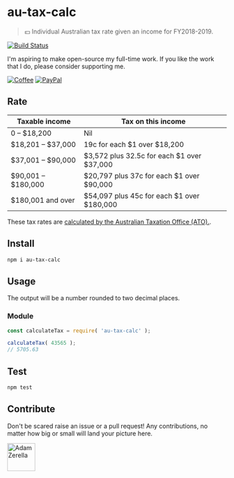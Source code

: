 # au-tax-calc

> 💵 Individual Australian tax rate given an income for FY2018-2019.

[![Build Status](https://travis-ci.org/adamzerella/au-tax-calc.svg?branch=master)](https://travis-ci.org/adamzerella/au-tax-calc)

I'm aspiring to make open-source my full-time work. If you like the work that I do, please consider supporting me.

[![Coffee][badge_coffee_donate]](https://www.buymeacoffee.com/adamzerella)
[![PayPal][badge_paypal_donate]](https://www.paypal.me/adamzerella)

## Rate
| Taxable income | Tax on this income |
| --- | --- |
| 0 – $18,200 | Nil |
| $18,201 – $37,000 | 19c for each $1 over $18,200 |
| $37,001 – $90,000 | $3,572 plus 32.5c for each $1 over $37,000 |
| $90,001 – $180,000 | $20,797 plus 37c for each $1 over $90,000 |
| $180,001 and over | $54,097 plus 45c for each $1 over $180,000 |

These tax rates are [calculated by the Australian Taxation Office (ATO).](https://www.ato.gov.au/rates/individual-income-tax-rates/).


## Install

```bash
npm i au-tax-calc
```

## Usage
The output will be a number rounded to two decimal places.

### Module

```javascript
const calculateTax = require( 'au-tax-calc' );

calculateTax( 43565 );
// 5705.63
```


## Test

```bash
npm test
```

## Contribute

Don't be scared raise an issue or a pull request! Any contributions, no matter how big or small will land your picture here.

<div style="display:inline;">
  <a href="https://github.com/adamzerella"><img width="64" height="64" src="https://avatars0.githubusercontent.com/u/1501560?s=460&v=4" alt="Adam Zerella"/></a>
</div>

[badge_coffee_donate]: https://adamzerella.com/badges/coffee.svg
[badge_paypal_donate]: https://adamzerella.com/badges/paypal.svg